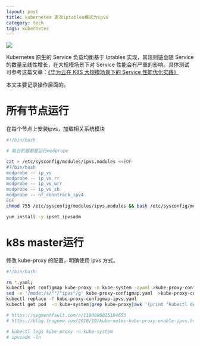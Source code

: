 ```yaml
---
layout: post
title: kubernetes 更改iptables模式为ipvs
category: tech
tags: kubernetes
---
```

![](https://cdn.kelu.org/blog/tags/k8s.jpg)

Kubernetes 原生的 Service 负载均衡基于 Iptables 实现，其规则链会随 Service 的数量呈线性增长，在大规模场景下对 Service 性能会有严重的影响。具体测试可参考这篇文章：[《华为云在 K8S 大规模场景下的 Service 性能优化实践》](https://zhuanlan.zhihu.com/p/37230013)

本文主要记录操作层面的。

# 所有节点运行

在每个节点上安装ipvs，加载相关系统模块

```bash
#!/bin/bash

# 每台机器都要运行modprobe

cat > /etc/sysconfig/modules/ipvs.modules <<EOF
#!/bin/bash
modprobe -- ip_vs
modprobe -- ip_vs_rr
modprobe -- ip_vs_wrr
modprobe -- ip_vs_sh
modprobe -- nf_conntrack_ipv4
EOF
chmod 755 /etc/sysconfig/modules/ipvs.modules && bash /etc/sysconfig/modules/ipvs.modules && lsmod | grep -e ip_vs -e nf_conntrack_ipv4

yum install -y ipset ipvsadm

```

# k8s master运行

修改 kube-proxy 的配置，明确使用 ipvs 方式。

```bash
#!/bin/bash

rm *.yaml;
kubectl get configmap kube-proxy -n kube-system -oyaml >kube-proxy-configmap.yaml
sed -e '/mode:/s/""/"ipvs"/g' kube-proxy-configmap.yaml  >kube-proxy-configmap-ipvs.yaml
kubectl replace -f kube-proxy-configmap-ipvs.yaml
kubectl get pod  -n kube-system|grep kube-proxy|awk '{print "kubectl delete po "$1" -n kube-system"}'|sh

# https://segmentfault.com/a/1190000015104653
# https://blog.frognew.com/2018/10/kubernetes-kube-proxy-enable-ipvs.html

# kubectl logs kube-proxy -n kube-system
# ipvsadm -ln
```
